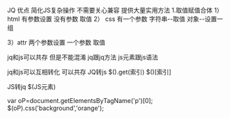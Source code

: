 JQ 优点
简化JS复杂操作  不需要关心兼容  提供大量实用方法
1.取值赋值合体
1）html 有参数设置  没有参数 取值
2） css
有一个参数   字符串--取值  对象--设置一组

3）attr 两个参数设置  一个参数 取值

jq和js可以共存 但是不能混淆
jq跟jq方法
js元素跟js语法

jq和js可以互相转化 可以共存
JQ转js
$().get(索引)  $()[索引]

JS转jq  $(JS元素)

 var oP=document.getElementsByTagName('p')[0];
    $(oP).css('background','orange');



